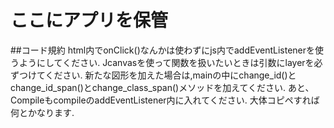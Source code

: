 # ここにアプリを保管
##コード規約
 html内でonClick()なんかは使わずにjs内でaddEventListenerを使うようにしてください.
 Jcanvasを使って関数を扱いたいときは引数にlayerを必ずつけてください.
 新たな図形を加えた場合は,mainの中にchange_id()とchange_id_span()とchange_class_span()メソッドを加えてください.
 あと、CompileもcompileのaddEventListener内に入れてください.
 大体コピペすれば何とかなります.
